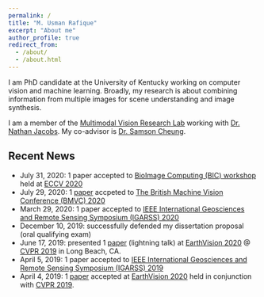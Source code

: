 ```yaml
---
permalink: /
title: "M. Usman Rafique"
excerpt: "About me"
author_profile: true
redirect_from: 
  - /about/
  - /about.html
---
```

I am PhD candidate at the University of Kentucky working on computer vision and machine learning. Broadly, my research is about combining information from multiple images for scene understanding and image synthesis.

I am a member of the [Multimodal Vision Research Lab](http://mvrl.cs.uky.edu/) working with [Dr. Nathan Jacobs](https://jacobsn.github.io/). My co-advisor is [Dr. Samson Cheung](https://sites.google.com/view/dr-cheung).

## Recent News

* July 31, 2020: 1 paper accepted to [BioImage Computing (BIC) workshop](https://www.bioimagecomputing.com/) held at [ECCV 2020](https://eccv2020.eu/)
* July 29, 2020: 1 [paper](http://urafique.com/gaf/) accpeted to [The British Machine Vision Conference (BMVC) 2020](https://bmvc2020.github.io/)
* March 29, 2020: 1 paper accepted to [IEEE International Geosciences and Remote Sensing Symposium (IGARSS) 2020](https://igarss2020.org/)
* December 10, 2019: successfully defended my dissertation proposal (oral qualifying exam)
* June 17, 2019: presented 1 [paper](http://urafique.com/publication/2019-Fusion-CVPRW) (lightning talk) at [EarthVision 2020](https://www.grss-ieee.org/earthvision2019/) @ [CVPR 2019](http://cvpr2019.thecvf.com/) in Long Beach, CA.
* April 5, 2019: 1 paper accepted to [IEEE International Geosciences and Remote Sensing Symposium (IGARSS) 2019](https://igarss2019.org/Default.asp)
* April 4, 2019: 1 [paper](http://urafique.com/publication/2019-Fusion-CVPRW) accepted at [EarthVision 2020](https://www.grss-ieee.org/earthvision2019/) held in conjunction with [CVPR 2019](http://cvpr2019.thecvf.com/).
